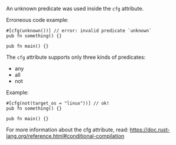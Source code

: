 An unknown predicate was used inside the `cfg` attribute.

Erroneous code example:

```compile_fail,E0537
#[cfg(unknown())] // error: invalid predicate `unknown`
pub fn something() {}

pub fn main() {}
```

The `cfg` attribute supports only three kinds of predicates:

 * any
 * all
 * not

Example:

```
#[cfg(not(target_os = "linux"))] // ok!
pub fn something() {}

pub fn main() {}
```

For more information about the cfg attribute, read:
https://doc.rust-lang.org/reference.html#conditional-compilation
